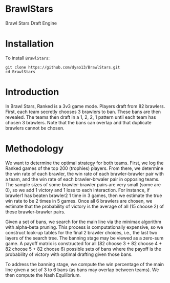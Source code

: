 # BrawlStars
Brawl Stars Draft Engine

# Installation
To install `BrawlStars`:
```
git clone https://github.com/dyao13/BrawlStars.git
cd BrawlStars
```

# Introduction
In Brawl Stars, Ranked is a 3v3 game mode. Players draft from 82 brawlers. First, each team secretly chooses 3 brawlers to ban. These bans are then revealed. The teams then draft in a 1, 2, 2, 1 pattern until each team has chosen 3 brawlers. Note that the bans can overlap and that duplicate brawlers cannot be chosen.

# Methodology
We want to determine the optimal strategy for both teams. First, we log the Ranked games of the top 200 (trophies) players. From there, we determine the win rate of each brawler, the win rate of each brawler-brawler pair with a team, and the win rate of each brawler-brwaler pair in opposing teams. The sample sizes of some brawler-brawler pairs are very small (some are 0), so we add 1 victory and 1 loss to each interaction. For instance, if brawler1 has beaten brawler2 1 time in 3 games, then we estimate the true win rate to be 2 times in 5 games. Once all 6 brawlers are chosen, we estimate that the probability of victory is the average of all (15 choose 2) of these brawler-brawler pairs.

Given a set of bans, we search for the main line via the minimax algorithm with alpha-beta pruning. This process is computationally expensive, so we construct look-up tables for the final 2 brawler choices, i.e., the last two layers of the search tree. The banning stage may be viewed as a zero-sum game. A payoff matrix is constructed for all (82 choose 3 + 82 choose 4 + 82 choose 5 + 82 choose 6) possible sets of bans where the payoff is the probability of victory with optimal drafting given those bans.

To address the banning stage, we compute the win percentage of the main line given a set of 3 to 6 bans (as bans may overlap between teams). We then compute the Nash Equilibrium.
